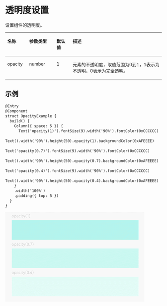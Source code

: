 # 透明度设置<a name="ZH-CN_TOPIC_0000001158141255"></a>

设置组件的透明度。

<a name="table581mcpsimp"></a>
<table><thead align="left"><tr id="row587mcpsimp"><th class="cellrowborder" valign="top" width="13.969999999999999%" id="mcps1.1.5.1.1"><p id="p589mcpsimp"><a name="p589mcpsimp"></a><a name="p589mcpsimp"></a>名称</p>
</th>
<th class="cellrowborder" valign="top" width="17.419999999999998%" id="mcps1.1.5.1.2"><p id="p591mcpsimp"><a name="p591mcpsimp"></a><a name="p591mcpsimp"></a>参数类型</p>
</th>
<th class="cellrowborder" valign="top" width="10.35%" id="mcps1.1.5.1.3"><p id="p283717104462"><a name="p283717104462"></a><a name="p283717104462"></a>默认值</p>
</th>
<th class="cellrowborder" valign="top" width="58.26%" id="mcps1.1.5.1.4"><p id="p593mcpsimp"><a name="p593mcpsimp"></a><a name="p593mcpsimp"></a>描述</p>
</th>
</tr>
</thead>
<tbody><tr id="row594mcpsimp"><td class="cellrowborder" valign="top" width="13.969999999999999%" headers="mcps1.1.5.1.1 "><p id="p596mcpsimp"><a name="p596mcpsimp"></a><a name="p596mcpsimp"></a>opacity</p>
</td>
<td class="cellrowborder" valign="top" width="17.419999999999998%" headers="mcps1.1.5.1.2 "><p id="p598mcpsimp"><a name="p598mcpsimp"></a><a name="p598mcpsimp"></a>number</p>
</td>
<td class="cellrowborder" valign="top" width="10.35%" headers="mcps1.1.5.1.3 "><p id="p8837131054617"><a name="p8837131054617"></a><a name="p8837131054617"></a>1</p>
</td>
<td class="cellrowborder" valign="top" width="58.26%" headers="mcps1.1.5.1.4 "><p id="p600mcpsimp"><a name="p600mcpsimp"></a><a name="p600mcpsimp"></a>元素的不透明度，取值范围为0到1，1表示为不透明，0表示为完全透明。</p>
</td>
</tr>
</tbody>
</table>

## 示例<a name="section4278134412416"></a>

```
@Entry
@Component
struct OpacityExample {
  build() {
    Column({ space: 5 }) {
      Text('opacity(1)').fontSize(9).width('90%').fontColor(0xCCCCCC)
      Text().width('90%').height(50).opacity(1).backgroundColor(0xAFEEEE)
      Text('opacity(0.7)').fontSize(9).width('90%').fontColor(0xCCCCCC)
      Text().width('90%').height(50).opacity(0.7).backgroundColor(0xAFEEEE)
      Text('opacity(0.4)').fontSize(9).width('90%').fontColor(0xCCCCCC)
      Text().width('90%').height(50).opacity(0.4).backgroundColor(0xAFEEEE)
    }
    .width('100%')
    .padding({ top: 5 })
  }
}
```

![](figures/opacity.gif)

